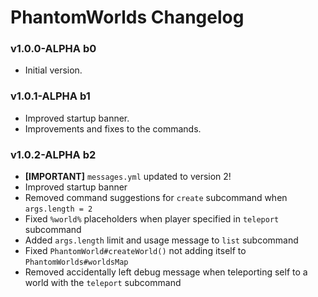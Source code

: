 # PhantomWorlds Changelog

### v1.0.0-ALPHA b0
* Initial version.

### v1.0.1-ALPHA b1
* Improved startup banner.
* Improvements and fixes to the commands.

### v1.0.2-ALPHA b2
* **[IMPORTANT]** `messages.yml` updated to version 2!
* Improved startup banner
* Removed command suggestions for `create` subcommand when `args.length = 2`
* Fixed `%world%` placeholders when player specified in `teleport` subcommand
* Added `args.length` limit and usage message to `list` subcommand
* Fixed `PhantomWorld#createWorld()` not adding itself to `PhantomWorlds#worldsMap`
* Removed accidentally left debug message when teleporting self to a world with the `teleport` subcommand